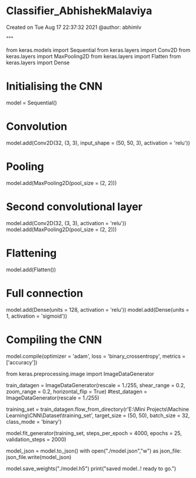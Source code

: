 # Classifier_AbhishekMalaviya

Created on Tue Aug 17 22:37:32 2021
@author: abhimlv
    
"""

from keras.models import Sequential
from keras.layers import Conv2D
from keras.layers import MaxPooling2D
from keras.layers import Flatten
from keras.layers import Dense

# Initialising the CNN
model = Sequential()

# Convolution
model.add(Conv2D(32, (3, 3), input_shape = (50, 50, 3), activation = 'relu'))

# Pooling
model.add(MaxPooling2D(pool_size = (2, 2)))

# Second convolutional layer
model.add(Conv2D(32, (3, 3), activation = 'relu'))
model.add(MaxPooling2D(pool_size = (2, 2)))

# Flattening
model.add(Flatten())

# Full connection
model.add(Dense(units = 128, activation = 'relu'))
model.add(Dense(units = 1, activation = 'sigmoid'))

# Compiling the CNN
model.compile(optimizer = 'adam', loss = 'binary_crossentropy', metrics = ['accuracy'])


from keras.preprocessing.image import ImageDataGenerator

train_datagen = ImageDataGenerator(rescale = 1./255,
                                   shear_range = 0.2,
                                   zoom_range = 0.2,
                                   horizontal_flip = True)
#test_datagen = ImageDataGenerator(rescale = 1./255)

training_set = train_datagen.flow_from_directory(r'E:\Mini Projects\Machine Learning\CNN\Dataset\training_set',
                                                 target_size = (50, 50),
                                                 batch_size = 32,
                                                 class_mode = 'binary')

model.fit_generator(training_set,
                         steps_per_epoch = 4000,
                         epochs = 25,
                         validation_steps = 2000)

model_json = model.to_json()
with open("./model.json","w") as json_file:
  json_file.write(model_json)

model.save_weights("./model.h5")
print("saved model..! ready to go.") 
